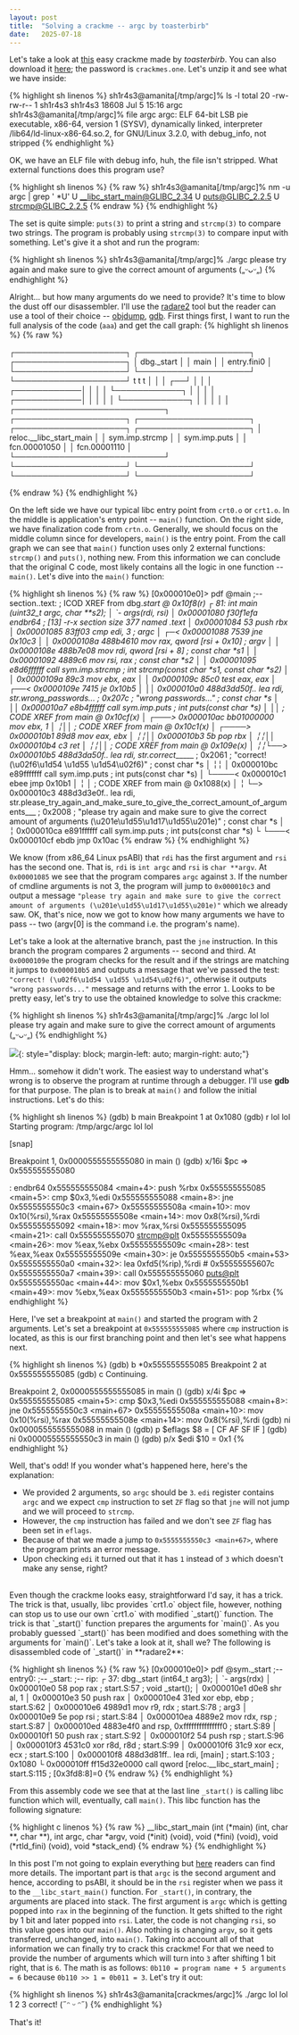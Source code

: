 ```yaml
---
layout: post
title:  "Solving a crackme -- argc by toasterbirb"
date:   2025-07-18
---
```


Let's take a look at [this](https://crackmes.one/crackme/68698837aadb6eeafb399017) easy crackme made by *toasterbirb*. You can also download it [here](/crackmes/68698837aadb6eeafb399017.zip); the password is `crackmes.one`. Let's unzip it and see what we have inside:

{% highlight sh linenos %}
sh1r4s3@amanita[/tmp/argc]% ls -l
total 20
-rw-rw-r-- 1 sh1r4s3 sh1r4s3 18608 Jul  5 15:16 argc
sh1r4s3@amanita[/tmp/argc]% file argc
argc: ELF 64-bit LSB pie executable, x86-64, version 1 (SYSV), dynamically linked, interpreter /lib64/ld-linux-x86-64.so.2, for GNU/Linux 3.2.0, with debug_info, not stripped
{% endhighlight %}

OK, we have an ELF file with debug info, huh, the file isn't stripped. What external functions does this program use?

{% highlight sh linenos %}
{% raw %}
sh1r4s3@amanita[/tmp/argc]% nm -u argc | grep ' *U'
                 U __libc_start_main@GLIBC_2.34
                 U puts@GLIBC_2.2.5
                 U strcmp@GLIBC_2.2.5
{% endraw %}
{% endhighlight %}

The set is quite simple: `puts(3)` to print a string and `strcmp(3)` to compare two strings. The program is probably using `strcmp(3)` to compare input with something. Let's give it a shot and run the program:

{% highlight sh linenos %}
sh1r4s3@amanita[/tmp/argc]% ./argc
please try again and make sure to give the correct amount of arguments („ᵕᴗᵕ„)
{% endhighlight %}

Alright... but how many arguments do we need to provide? It's time to blow the dust off our disassembler. I'll use the [radare2](https://www.radare.org/n/) tool but the reader can use a tool of their choice -- [objdump](https://www.gnu.org/software/binutils/), [gdb](https://www.sourceware.org/gdb/). First things first, I want to run the full analysis of the code (`aaa`) and get the call graph:
{% highlight sh linenos %}
{% raw %}

   ┌────────────────────┐                    ┌────────────────────┐                              ┌────────────────────┐
   │  dbg._start        │                    │  main              │                              │  entry.fini0       │
   └────────────────────┘                    └────────────────────┘                              └────────────────────┘
         t                                         t                                                   t
         │                                         │                                                   │
      ┌──┘                                         │                                                   │
      │                               ┌────────────│                                                   │
      │                               │            └────────────┐                                      │
      │                               │                         │                         ┌────────────│
      │                               │                         │                         │            └────────────┐
      │                               │                         │                         │                         │
┌───────────────────────────┐   ┌────────────────────┐    ┌────────────────────┐    ┌────────────────────┐    ┌────────────────────┐
│  reloc.__libc_start_main  │   │  sym.imp.strcmp    │    │  sym.imp.puts      │    │  fcn.00001050      │    │  fcn.00001110      │
└───────────────────────────┘   └────────────────────┘    └────────────────────┘    └────────────────────┘    └────────────────────┘

{% endraw %}
{% endhighlight %}

On the left side we have our typical libc entry point from `crt0.o` or `crt1.o`. In the middle is application's entry point -- `main()` function. On the right side, we have finalization code from `crtn.o`. Generally, we should focus on the middle column since for developers, `main()` is the entry point. From the call graph we can see that `main()` function uses only 2 external functions: `strcmp()` and `puts()`, nothing new. From this information we can conclude that the original C code, most likely contains all the logic in one function -- `main()`. Let's dive into the `main()` function:

{% highlight sh linenos %}
{% raw %}
[0x000010e0]> pdf @main
            ;-- section..text:
            ; ICOD XREF from dbg._start @ 0x10f8(r)
┌ 81: int main (uint32_t argc, char **s2);
│ `- args(rdi, rsi)
│           0x00001080      f30f1efa       endbr64                     ; [13] -r-x section size 377 named .text
│           0x00001084      53             push rbx
│           0x00001085      83ff03         cmp edi, 3                  ; argc
│       ┌─< 0x00001088      7539           jne 0x10c3
│       │   0x0000108a      488b4610       mov rax, qword [rsi + 0x10] ; argv
│       │   0x0000108e      488b7e08       mov rdi, qword [rsi + 8]    ; const char *s1
│       │   0x00001092      4889c6         mov rsi, rax                ; const char *s2
│       │   0x00001095      e8d6ffffff     call sym.imp.strcmp         ; int strcmp(const char *s1, const char *s2)
│       │   0x0000109a      89c3           mov ebx, eax
│       │   0x0000109c      85c0           test eax, eax
│      ┌──< 0x0000109e      7415           je 0x10b5
│      ││   0x000010a0      488d3dd50f..   lea rdi, str.wrong_passwords... ; 0x207c ; "wrong passwords..." ; const char *s
│      ││   0x000010a7      e8b4ffffff     call sym.imp.puts           ; int puts(const char *s)
│      ││   ; CODE XREF from main @ 0x10cf(x)
│     ┌───> 0x000010ac      bb01000000     mov ebx, 1
│     ╎││   ; CODE XREF from main @ 0x10c1(x)
│    ┌────> 0x000010b1      89d8           mov eax, ebx
│    ╎╎││   0x000010b3      5b             pop rbx
│    ╎╎││   0x000010b4      c3             ret
│    ╎╎││   ; CODE XREF from main @ 0x109e(x)
│    ╎╎└──> 0x000010b5      488d3da50f..   lea rdi, str.correct______  ; 0x2061 ; "correct! (\u02f6\u1d54 \u1d55 \u1d54\u02f6)" ; const char *s
│    ╎╎ │   0x000010bc      e89fffffff     call sym.imp.puts           ; int puts(const char *s)
│    └────< 0x000010c1      ebee           jmp 0x10b1
│     ╎ │   ; CODE XREF from main @ 0x1088(x)
│     ╎ └─> 0x000010c3      488d3d3e0f..   lea rdi, str.please_try_again_and_make_sure_to_give_the_correct_amount_of_arguments___ ; 0x2008 ; "please try again and make sure to give the correct amount of arguments (\u201e\u1d55\u1d17\u1d55\u201e)" ; const char *s
│     ╎     0x000010ca      e891ffffff     call sym.imp.puts           ; int puts(const char *s)
└     └───< 0x000010cf      ebdb           jmp 0x10ac
{% endraw %}
{% endhighlight %}

We know (from x86_64 Linux psABI) that `rdi` has the first argument and `rsi` has the second one. That is, `rdi` is `int argc` and `rsi` is `char **argv`. At `0x00001085` we see that the program compares `argc` against `3`. If the number of cmdline arguments is not 3, the program will jump to `0x000010c3` and output a message `"please try again and make sure to give the correct amount of arguments (\u201e\u1d55\u1d17\u1d55\u201e)"` which we already saw. OK, that's nice, now we got to know how many arguments we have to pass -- two (argv[0] is the command i.e. the program's name).

Let's take a look at the alternative branch, past the `jne` instruction. In this branch the program compares 2 arguments -- second and third. At `0x0000109e` the program checks for the result and if the strings are matching it jumps to `0x000010b5` and outputs a message that we've passed the test: `"correct! (\u02f6\u1d54 \u1d55 \u1d54\u02f6)"`, otherwise it outputs `"wrong passwords..."` message and returns with the error `1`. Looks to be pretty easy, let's try to use the obtained knowledge to solve this crackme:

{% highlight sh linenos %}
sh1r4s3@amanita[/tmp/argc]% ./argc lol lol
please try again and make sure to give the correct amount of arguments („ᵕᴗᵕ„)
{% endhighlight %}

![](/img/articles/crackme_argc/what.png){: style="display: block; margin-left: auto; margin-right: auto;"}

Hmm... somehow it didn't work. The easiest way to understand what's wrong is to observe the program at runtime through a debugger. I'll use **gdb** for that purpose. The plan is to break at `main()` and follow the initial instructions. Let's do this:

{% highlight sh linenos %}
(gdb) b main
Breakpoint 1 at 0x1080
(gdb) r lol lol
Starting program: /tmp/argc/argc lol lol

[snap]

Breakpoint 1, 0x0000555555555080 in main ()
(gdb) x/16i $pc
=> 0x555555555080 <main>:       endbr64
   0x555555555084 <main+4>:     push   %rbx
   0x555555555085 <main+5>:     cmp    $0x3,%edi
   0x555555555088 <main+8>:     jne    0x5555555550c3 <main+67>
   0x55555555508a <main+10>:    mov    0x10(%rsi),%rax
   0x55555555508e <main+14>:    mov    0x8(%rsi),%rdi
   0x555555555092 <main+18>:    mov    %rax,%rsi
   0x555555555095 <main+21>:    call   0x555555555070 <strcmp@plt>
   0x55555555509a <main+26>:    mov    %eax,%ebx
   0x55555555509c <main+28>:    test   %eax,%eax
   0x55555555509e <main+30>:    je     0x5555555550b5 <main+53>
   0x5555555550a0 <main+32>:    lea    0xfd5(%rip),%rdi        # 0x55555555607c
   0x5555555550a7 <main+39>:    call   0x555555555060 <puts@plt>
   0x5555555550ac <main+44>:    mov    $0x1,%ebx
   0x5555555550b1 <main+49>:    mov    %ebx,%eax
   0x5555555550b3 <main+51>:    pop    %rbx
{% endhighlight %}

Here, I've set a breakpoint at `main()` and started the program with 2 arguments. Let's set a breakpoint at `0x555555555085` where `cmp` instruction is located, as this is our first branching point and then let's see what happens next.

{% highlight sh linenos %}
(gdb) b *0x555555555085
Breakpoint 2 at 0x555555555085
(gdb) c
Continuing.

Breakpoint 2, 0x0000555555555085 in main ()
(gdb) x/4i $pc
=> 0x555555555085 <main+5>:     cmp    $0x3,%edi
   0x555555555088 <main+8>:     jne    0x5555555550c3 <main+67>
   0x55555555508a <main+10>:    mov    0x10(%rsi),%rax
   0x55555555508e <main+14>:    mov    0x8(%rsi),%rdi
(gdb) ni
0x0000555555555088 in main ()
(gdb) p $eflags
$8 = [ CF AF SF IF ]
(gdb) ni
0x00005555555550c3 in main ()
(gdb) p/x $edi
$10 = 0x1
{% endhighlight %}

Well, that's odd! If you wonder what's happened here, here's the explanation:

* We provided 2 arguments, so `argc` should be `3`. `edi` register contains `argc` and we expect `cmp` instruction to set `ZF` flag so that `jne` will not jump and we will proceed to `strcmp`.
* However, the `cmp` instruction has failed and we don't see `ZF` flag has been set in `eflags`.
* Because of that we made a jump to `0x5555555550c3 <main+67>`, where the program prints an error message.
* Upon checking `edi` it turned out that it has `1` instead of `3` which doesn't make any sense, right?

<br>
Even though the crackme looks easy, straightforward I'd say, it has a trick. The trick is that, usually, libc provides `crt1.o` object file, however, nothing can stop us to use our own `crt1.o` with modified `_start()` function. The trick is that `_start()` function prepares the arguments for `main()`. As you probably guessed `_start()` has been modified and does something with the arguments for `main()`. Let's take a look at it, shall we? The following is disassembled code of `_start()` in **radare2**:

{% highlight sh linenos %}
{% raw %}
[0x000010e0]> pdf @sym._start
            ;-- entry0:
            ;-- _start:
            ;-- rip:
┌ 37: dbg._start (int64_t arg3);
│ `- args(rdx)
│           0x000010e0      58             pop rax                     ; start.S:57 ; void _start();
│           0x000010e1      d0e8           shr al, 1
│           0x000010e3      50             push rax
│           0x000010e4      31ed           xor ebp, ebp                ; start.S:62
│           0x000010e6      4989d1         mov r9, rdx                 ; start.S:78 ; arg3
│           0x000010e9      5e             pop rsi                     ; start.S:84
│           0x000010ea      4889e2         mov rdx, rsp                ; start.S:87
│           0x000010ed      4883e4f0       and rsp, 0xfffffffffffffff0 ; start.S:89
│           0x000010f1      50             push rax                    ; start.S:92
│           0x000010f2      54             push rsp                    ; start.S:96
│           0x000010f3      4531c0         xor r8d, r8d                ; start.S:99
│           0x000010f6      31c9           xor ecx, ecx                ; start.S:100
│           0x000010f8      488d3d81ff..   lea rdi, [main]             ; start.S:103 ; 0x1080
└           0x000010ff      ff15d32e0000   call qword [reloc.__libc_start_main] ; start.S:115 ; [0x3fd8:8]=0
{% endraw %}
{% endhighlight %}

From this assembly code we see that at the last line `_start()` is calling libc function which will, eventually, call `main()`. This libc function has the following signature:

{% highlight c linenos %}
{% raw %}
__libc_start_main (int (*main) (int, char **, char **),
                                int argc, char *argv,
                                void (*init) (void), void (*fini) (void),
                                void (*rtld_fini) (void), void *stack_end)
{% endraw %}
{% endhighlight %}

In this post I'm not going to explain everything but [here](https://sourceware.org/git/?p=glibc.git;a=blob;f=sysdeps/x86_64/start.S;h=6cb661bf04eb0657cf63dfd5b2085e8281c17421;hb=HEAD) readers can find more details. The important part is that `argc` is the second argument and hence, according to psABI, it should be in the `rsi` register when we pass it to the `__libc_start_main()` function. For `_start()`, in contrary, the arguments are placed into stack. The first argument is `argc` which is getting popped into `rax` in the beginning of the function. It gets shifted to the right by 1 bit and later popped into `rsi`. Later, the code is not changing `rsi`, so this value goes into our `main()`. Also nothing is changing `argv`, so it gets transferred, unchanged, into `main()`. Taking into account all of that information we can finally try to crack this crackme! For that we need to provide the number of arguments which will turn into `3` after shifting 1 bit right, that is `6`. The math is as follows: `0b110 = program name + 5 arguments = 6` because `0b110 >> 1 = 0b011 = 3`. Let's try it out:

{% highlight sh linenos %}
sh1r4s3@amanita[crackmes/argc]% ./argc lol lol 1 2 3
correct! (˶ᵔ ᵕ ᵔ˶)
{% endhighlight %}

That's it!
